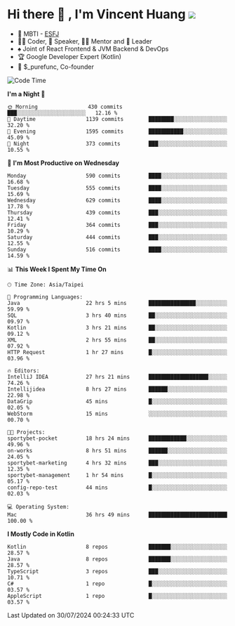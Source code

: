 # Hi there 👋 , I'm Vincent Huang ![](https://komarev.com/ghpvc/?username=Jian-Min-Huang)
- 👀 MBTI - [ESFJ](https://www.16personalities.com/esfj-personality)
- 👨‍💻 Coder, 🎤 Speaker, 👨‍🏫 Mentor and 🚀 Leader
- ♠️ Joint of React Frontend & JVM Backend & DevOps
- 🏆 Google Developer Expert (Kotlin)
- 💼 $_purefunc, Co-founder

<!--START_SECTION:waka-->
![Code Time](http://img.shields.io/badge/Code%20Time-4%2C147%20hrs-blue)

**I'm a Night 🦉** 

```text
🌞 Morning                430 commits         ███░░░░░░░░░░░░░░░░░░░░░░   12.16 % 
🌆 Daytime                1139 commits        ████████░░░░░░░░░░░░░░░░░   32.20 % 
🌃 Evening                1595 commits        ███████████░░░░░░░░░░░░░░   45.09 % 
🌙 Night                  373 commits         ███░░░░░░░░░░░░░░░░░░░░░░   10.55 % 
```
📅 **I'm Most Productive on Wednesday** 

```text
Monday                   590 commits         ████░░░░░░░░░░░░░░░░░░░░░   16.68 % 
Tuesday                  555 commits         ████░░░░░░░░░░░░░░░░░░░░░   15.69 % 
Wednesday                629 commits         ████░░░░░░░░░░░░░░░░░░░░░   17.78 % 
Thursday                 439 commits         ███░░░░░░░░░░░░░░░░░░░░░░   12.41 % 
Friday                   364 commits         ███░░░░░░░░░░░░░░░░░░░░░░   10.29 % 
Saturday                 444 commits         ███░░░░░░░░░░░░░░░░░░░░░░   12.55 % 
Sunday                   516 commits         ████░░░░░░░░░░░░░░░░░░░░░   14.59 % 
```


📊 **This Week I Spent My Time On** 

```text
🕑︎ Time Zone: Asia/Taipei

💬 Programming Languages: 
Java                     22 hrs 5 mins       ███████████████░░░░░░░░░░   59.99 % 
SQL                      3 hrs 40 mins       ██░░░░░░░░░░░░░░░░░░░░░░░   09.97 % 
Kotlin                   3 hrs 21 mins       ██░░░░░░░░░░░░░░░░░░░░░░░   09.12 % 
XML                      2 hrs 55 mins       ██░░░░░░░░░░░░░░░░░░░░░░░   07.92 % 
HTTP Request             1 hr 27 mins        █░░░░░░░░░░░░░░░░░░░░░░░░   03.96 % 

🔥 Editors: 
IntelliJ IDEA            27 hrs 21 mins      ███████████████████░░░░░░   74.26 % 
Intellijidea             8 hrs 27 mins       ██████░░░░░░░░░░░░░░░░░░░   22.98 % 
DataGrip                 45 mins             █░░░░░░░░░░░░░░░░░░░░░░░░   02.05 % 
WebStorm                 15 mins             ░░░░░░░░░░░░░░░░░░░░░░░░░   00.70 % 

🐱‍💻 Projects: 
sportybet-pocket         18 hrs 24 mins      ████████████░░░░░░░░░░░░░   49.96 % 
on-works                 8 hrs 51 mins       ██████░░░░░░░░░░░░░░░░░░░   24.05 % 
sportybet-marketing      4 hrs 32 mins       ███░░░░░░░░░░░░░░░░░░░░░░   12.35 % 
sportybet-management     1 hr 54 mins        █░░░░░░░░░░░░░░░░░░░░░░░░   05.17 % 
config-repo-test         44 mins             █░░░░░░░░░░░░░░░░░░░░░░░░   02.03 % 

💻 Operating System: 
Mac                      36 hrs 49 mins      █████████████████████████   100.00 % 
```

**I Mostly Code in Kotlin** 

```text
Kotlin                   8 repos             ███████░░░░░░░░░░░░░░░░░░   28.57 % 
Java                     8 repos             ███████░░░░░░░░░░░░░░░░░░   28.57 % 
TypeScript               3 repos             ███░░░░░░░░░░░░░░░░░░░░░░   10.71 % 
C#                       1 repo              █░░░░░░░░░░░░░░░░░░░░░░░░   03.57 % 
AppleScript              1 repo              █░░░░░░░░░░░░░░░░░░░░░░░░   03.57 % 
```




 Last Updated on 30/07/2024 00:24:33 UTC
<!--END_SECTION:waka-->
